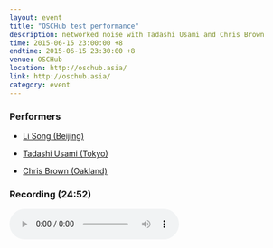 ```yaml
---
layout: event
title: "OSCHub test performance"
description: networked noise with Tadashi Usami and Chris Brown
time: 2015-06-15 23:00:00 +8
endtime: 2015-06-15 23:30:00 +8
venue: OSCHub
location: http://oschub.asia/
link: http://oschub.asia/
category: event
---
```



### Performers

* [Li Song (Beijing)](http://notimportant.org)

* [Tadashi Usami (Tokyo)](http://oschub.asia/weblog/)

* [Chris Brown (Oakland)](http://www.cbmuse.com/)

### Recording (24:52)

<audio src="{{site.cdn_path}}oschub-20150615.mp3" controls="">
</audio>
